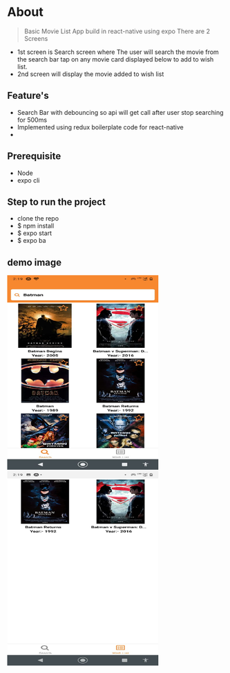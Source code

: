 # About
> Basic Movie List App build in react-native using expo
> There are 2 Screens 
- 1st screen is Search screen where The user will search the movie from the search bar tap on any movie card displayed below to add to wish list.
- 2nd screen will display the movie added to wish list

## Feature's
- Search Bar with debouncing so api will get call after user stop searching for 500ms
- Implemented using redux boilerplate code for react-native
- 

## Prerequisite
- Node 
- expo cli

## Step to run the project
- clone the repo
- $ npm install
- $ expo start 
- $ expo ba     <!-- to build android apk -->

## demo image
<img src="assets/search.jpeg" width="350" height="450">
<img src="assets/wishlist.jpeg" width="350" height="450">
